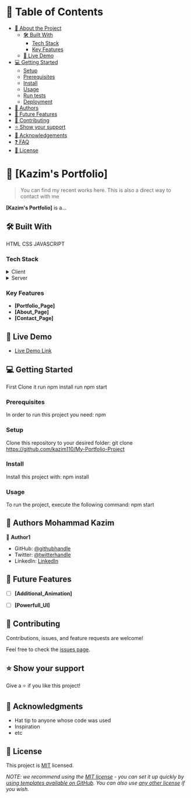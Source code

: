 # 📗 Table of Contents

- [📖 About the Project](#about-project)
  - [🛠 Built With](#built-with)
    - [Tech Stack](#tech-stack)
    - [Key Features](#key-features)
  - [🚀 Live Demo](#live-demo)
- [💻 Getting Started](#getting-started)
  - [Setup](#setup)
  - [Prerequisites](#prerequisites)
  - [Install](#install)
  - [Usage](#usage)
  - [Run tests](#run-tests)
  - [Deployment](#triangular_flag_on_post-deployment)
- [👥 Authors](#authors)
- [🔭 Future Features](#future-features)
- [🤝 Contributing](#contributing)
- [⭐️ Show your support](#support)
- [🙏 Acknowledgements](#acknowledgements)
- [❓ FAQ](#faq)
- [📝 License](#license)

# 📖 [Kazim's Portfolio] <a name="about-project"></a>

> You can find my recent works here. This is also a direct way to contact with me

**[Kazim's Portfolio]** is a...

## 🛠 Built With <a name="built-with"></a>
HTML 
CSS 
JAVASCRIPT
### Tech Stack <a name="tech-stack"></a>

<details>
  <summary>Client</summary>
  <ul>
    <li><a href="https://reactjs.org/">HTML</a></li>
    <li><a href="https://reactjs.org/">CSS</a></li>
    <li><a href="https://reactjs.org/">JAVASCRIPT</a></li>
  </ul>
</details>

<details>
  <summary>Server</summary>
  <ul>
    <li><a href="https://expressjs.com/">Github Pages</a></li>
  </ul>
</details>

### Key Features <a name="key-features"></a>

- **[Portfolio_Page]**
- **[About_Page]**
- **[Contact_Page]**


## 🚀 Live Demo <a name="live-demo"></a>

- [Live Demo Link](https://kazim110.github.io)


## 💻 Getting Started <a name="getting-started"></a>

 First Clone it 
 run npm install
 run npm start


### Prerequisites

In order to run this project you need:
npm


### Setup

Clone this repository to your desired folder:
git clone https://github.com/kazim110/My-Portfolio-Project

### Install

Install this project with:
npm install


### Usage

To run the project, execute the following command:
npm start




## 👥 Authors <a name="authors">Mohammad Kazim</a>

👤 **Author1**

- GitHub: [@githubhandle](https://github.com/kazim110)
- Twitter: [@twitterhandle](https://twitter.com/twitterhandle)
- LinkedIn: [LinkedIn](https://linkedin.com/in/linkedinhandle)


## 🔭 Future Features <a name="future-features"></a>

- [ ] **[Additional_Animation]**
- [ ] **[Powerfull_UI]**


## 🤝 Contributing <a name="contributing"></a>

Contributions, issues, and feature requests are welcome!

Feel free to check the [issues page](../../issues/).


## ⭐️ Show your support <a name="support"></a>

Give a ⭐ if you like this project!



## 🙏 Acknowledgments <a name="acknowledgements"></a>

- Hat tip to anyone whose code was used
- Inspiration
- etc


## 📝 License <a name="license"></a>

This project is [MIT](./LICENSE) licensed.

_NOTE: we recommend using the [MIT license](https://choosealicense.com/licenses/mit/) - you can set it up quickly by [using templates available on GitHub](https://docs.github.com/en/communities/setting-up-your-project-for-healthy-contributions/adding-a-license-to-a-repository). You can also use [any other license](https://choosealicense.com/licenses/) if you wish._